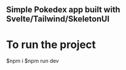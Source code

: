 ## Simple Pokedex app built with Svelte/Tailwind/SkeletonUI

# To run the project
$npm i
$npm run dev
